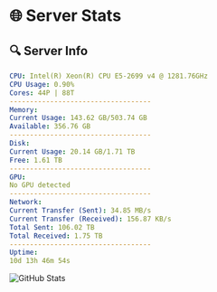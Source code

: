 # 🌐 Server Stats
## 🔍 Server Info
```yaml
CPU: Intel(R) Xeon(R) CPU E5-2699 v4 @ 1281.76GHz
CPU Usage: 0.90%
Cores: 44P | 88T
-----------------------------------
Memory:
Current Usage: 143.62 GB/503.74 GB
Available: 356.76 GB
-----------------------------------
Disk:
Current Usage: 20.14 GB/1.71 TB
Free: 1.61 TB
-----------------------------------
GPU:
No GPU detected
-----------------------------------
Network:
Current Transfer (Sent): 34.85 MB/s
Current Transfer (Received): 156.87 KB/s
Total Sent: 106.02 TB
Total Received: 1.75 TB
-----------------------------------
Uptime:
10d 13h 46m 54s
```
![GitHub Stats](https://img.shields.io/badge/Updated-2025-02-18_12:30:12-blue)